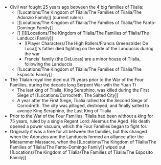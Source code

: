 - Civil war fought 25 years ago between the 4 big families of Tiialia:
	- [[Locations/The Kingdom of Tiialia/The Families of Tiialia/The Adonzio Family]] (current rulers)
	- [[Locations/The Kingdom of Tiialia/The Families of Tiialia/The Fanto-Domingo Family]]
	- [[ ]][[Locations/The Kingdom of Tiialia/The Families of Tiialia/The Landucci Family]]
		- [[Player Characters/The High Rollers/Francis Greenstrider De Luca]]'s father died fighting on the side of the Landuccis during the war
		- Francis' family (the DeLucas) are a minor house of Tiialia, following the Landuccis
	- [[Locations/The Kingdom of Tiialia/The Families of Tiialia/The Esposito Family]]
-  The Tiialan royal line died out 75 years prior to the War of the Four Families, during the decade long Serpent War with the Yuan Ti
	- The last king of Tiialia, King Seraphino, was killed during the First Siege of [[Locations/Corrodreth, The Salted City]]
	- A year after the First Siege, Tiialia rallied for the Second Siege of Corrodreth. The city was pillaged, destroyed, and finally salted to avenge King Seraphino, the Last King of Tiialia
- Prior to the War of the Four Families, Tiialia had been without a king for 75 years, ruled by a single Regent Lord: Aleemus the Aged. His death opened a power vacuum, which the Four Families began to fight for.
- Originally it was a free for all between the families, but this changed when the Adonzios and the Landuccis formed an alliance after the Midsummer Massacre, when the [[Locations/The Kingdom of Tiialia/The Families of Tiialia/The Fanto-Domingo Family]]  wiped out [[Locations/The Kingdom of Tiialia/The Families of Tiialia/The Esposito Family]] 
